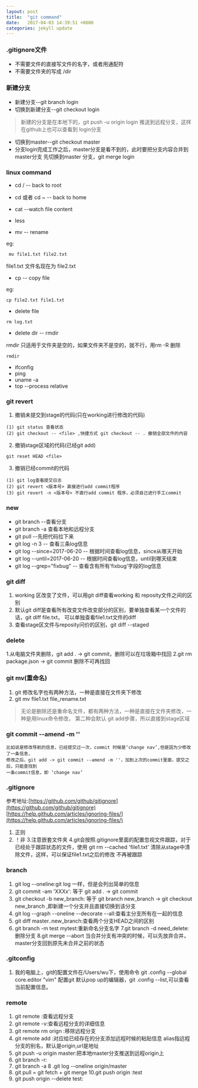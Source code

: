 ```yaml
---
layout: post
title:  "git command"
date:   2017-04-03 14:39:51 +0800
categories: jekyll update
---
```



### .gitignore文件
* 不需要文件的直接写文件的名字，或者用通配符
* 不需要文件夹的写成 /dir

### 新建分支


* 新建分支--git branch login  
* 切换到新建分支--git checkout login

> 新建的分支是在本地下的，git push -u origin login 推送到远程分支，这样在github上也可以查看到
  login分支

* 切换到master--git checkout master
* 分支login完成工作之后，master分支是看不到的，此时要把分支内容合并到master分支
 先切换到master 分支，git merge login



### linux command

 * cd / -- back to root
 * cd 或者 cd ~ -- back to home
 * cat --watch file content
 * less 

 * mv -- rename

 eg:

 ```
  mv file1.txt file2.txt
 ```

 file1.txt 文件名现在为 file2.txt

 * cp -- copy file

 eg:
 ```
 cp file2.txt file1.txt

 ```
 * delete file

 ```
 rm log.txt
 ```
 * delete dir -- rmdir 

 rmdir 只适用于文件夹是空的，如果文件夹不是空的，就不行，用rm -R 删除

 ```
 rmdir 
 ```
 * ifconfig
 * ping
 *  uname -a
 * top --process relative

### git revert

1. 撤销未提交到stage的代码(只在working进行修改的代码)
  
  ```
  (1) git status 查看状态
  (2) git checkout -- <file> ,快捷方式 git checkout -- . 撤销全部文件的内容
  ```
2. 撤销stage区域的代码(已经git add)
  
  ```
  git reset HEAD <file>
  ```
 
3. 撤销已经commit的代码

```
(1) git log查看提交日志
(2) git revert <版本号> 直接进行add commit程序
(3) git revert -n <版本号> 不直行add commit 程序，必须自己进行手工commit
```




### new

* git branch --查看分支
* git branch -a 查看本地和远程分支
* git pull --先把代码拉下来
* git log -n 3 -- 查看三条log信息
* git log --since=2017-06-20 -- 根据时间查看log信息，since从哪天开始
* git log --until=2017-06-20 -- 根据时间查看log信息，until到哪天结束
* git log --grep="fixbug" -- 查看含有所有‘fixbug’字段的log信息

### git diff 
1. working 区改变了文件，可以用git diff查看working 和 reposity文件之间的区别
2. 默认git diff是查看所有改变文件改变部分的区别，要单独查看某一个文件的话，git diff file.txt，
可以单独查看file1.txt文件的diff
3. 查看stage区文件与reposity问价的区别，git diff --staged

### delete 
1.从电脑文件夹删除，git add . -> git commit，删除可以在垃圾箱中找回
2.git rm package.json -> git commit 删除不可再找回
### git mv(重命名)
1. git 修改名字也有两种方法，一种是直接在文件夹下修改
2. git mv file1.txt file_rename.txt
> 无论是删除还是重命名文件，都有两种方法，一种是直接在文件夹修改，一种是用linux命令修改，
第二种会默认 git add步骤，所以直接到stage区域

### git commit --amend -m ''
```
比如说是修改导航的信息，已经提交过一次，commit 时候是‘change nav’,但是因为少修改了一条信息，
修改之后，git add -> git commit --amend -m ''，加到上次的commit里面，提交之后，只能查找到
一条commit信息，即 ‘change nav’
```

### .gitignore
参考地址:[https://github.com/github/gitignore](https://github.com/github/gitignore)
        [https://help.github.com/articles/ignoring-files/](https://help.github.com/articles/ignoring-files/)
1. 正则
2. ！非
3.注意嵌套文件夹
4.git会按照.gitignore里面的配置忽视文件跟踪，对于已经处于跟踪状态的文件，使用 git rm --cached 'file1.txt' 清除从stage中清除文件，这样，可以保证file1.txt之后的修改 不再被跟踪

### branch
1. git log --oneline:git log 一样，但是会列出简单的信息 
2. git commit -am 'XXXx': 等于 git add . -> git commit
3. git checkout -b new_branch: 等于 git branch new_branch -> git checkout new_branch ,即新建一个分支并且直接切换到该分支
4. git log --graph --oneline --decorate --all:查看主分支所有在一起的信息
5. git diff master..new_branch:查看两个分支HEAD之间的区别
6. git branch -m test mytest:重新命名分支名字
7.git branch -d need_delete:删除分支
8.git merge --abort 当合并分支有冲突的时候，可以先放弃合并，master分支回到原先未合并之前的状态

### .gitconfig
1. 我的电脑上，git的配置文件在/Users/wu下，使用命令 git .config --global core.editor "vim"
配置git 默认pop up的编辑器，git .config --list,可以查看当前配置信息。

### remote
1. git remote :查看远程分支
2. git remote -v:查看远程分支的详细信息
3. git remote rm orign :移除远程分支
4. git remote add <alias> <url>:对应给已经存在的分支添加远程时候的粘贴信息
alias指远程分支的别名，默认是origin,url是地址
5. git push -u origin master:把本地master分支推送到远程origin上
6. git branch -r:
7. git branch -a
8 .git log --oneline origin/master
9. git pull = git fetch + git merge
10.git push origin :test
11. git push origin --delete test:



























































